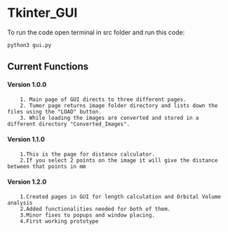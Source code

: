# Tkinter_GUI

To run the code open terminal in src folder and run this code:

```
python3 gui.py

```

 ## Current Functions

#### Version 1.0.0

		1. Main page of GUI directs to three different pages.
		2. Tumor page returns image folder directory and lists down the files using the "LOAD" button.
		3. While loading the images are converted and stored in a different directory "Converted_Images".

#### Version 1.1.0

		1.This is the page for distance calculator.
		2.If you select 2 points on the image it will give the distance between that points in mm

#### Version 1.2.0
		
		1.Created pages in GUI for length calculation and Orbital Volume analysis
		2.Added functionalities needed for both of them.
		3.Minor fixes to popups and window placing.
		4.First working prototype

				
		

